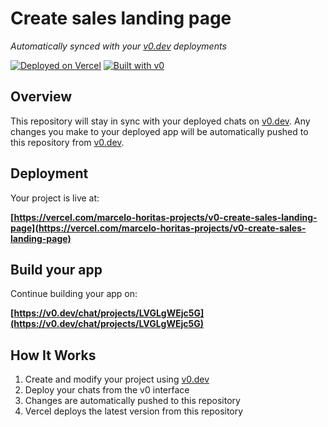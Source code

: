 # Create sales landing page

*Automatically synced with your [v0.dev](https://v0.dev) deployments*

[![Deployed on Vercel](https://img.shields.io/badge/Deployed%20on-Vercel-black?style=for-the-badge&logo=vercel)](https://vercel.com/marcelo-horitas-projects/v0-create-sales-landing-page)
[![Built with v0](https://img.shields.io/badge/Built%20with-v0.dev-black?style=for-the-badge)](https://v0.dev/chat/projects/LVGLgWEjc5G)

## Overview

This repository will stay in sync with your deployed chats on [v0.dev](https://v0.dev).
Any changes you make to your deployed app will be automatically pushed to this repository from [v0.dev](https://v0.dev).

## Deployment

Your project is live at:

**[https://vercel.com/marcelo-horitas-projects/v0-create-sales-landing-page](https://vercel.com/marcelo-horitas-projects/v0-create-sales-landing-page)**

## Build your app

Continue building your app on:

**[https://v0.dev/chat/projects/LVGLgWEjc5G](https://v0.dev/chat/projects/LVGLgWEjc5G)**

## How It Works

1. Create and modify your project using [v0.dev](https://v0.dev)
2. Deploy your chats from the v0 interface
3. Changes are automatically pushed to this repository
4. Vercel deploys the latest version from this repository